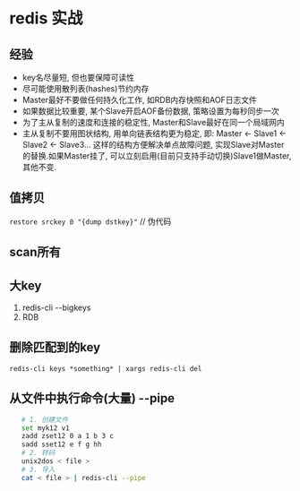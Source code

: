 # redis 实战

## 经验

- key名尽量短, 但也要保障可读性  
- 尽可能使用散列表(hashes)节约内存  
- Master最好不要做任何持久化工作, 如RDB内存快照和AOF日志文件  
- 如果数据比较重要, 某个Slave开启AOF备份数据, 策略设置为每秒同步一次  
- 为了主从复制的速度和连接的稳定性, Master和Slave最好在同一个局域网内  
- 主从复制不要用图状结构, 用单向链表结构更为稳定, 即: Master <- Slave1 <- Slave2 <- Slave3... 这样的结构方便解决单点故障问题, 实现Slave对Master的替换.如果Master挂了, 可以立刻启用(目前只支持手动切换)Slave1做Master, 其他不变.  

## 值拷贝

`restore srckey 0 "{dump dstkey}"` // 伪代码

## scan所有  

## 大key

1. redis-cli --bigkeys  
2. RDB

## 删除匹配到的key  

`redis-cli keys *something* | xargs redis-cli del`  

## 从文件中执行命令(大量) --pipe

```bash
   # 1. 创建文件  
   set myk12 v1  
   zadd zset12 0 a 1 b 3 c  
   sadd sset12 e f g hh  
   # 2. 转码
   unix2dos < file >
   # 3. 导入
   cat < file > | redis-cli --pipe
```

